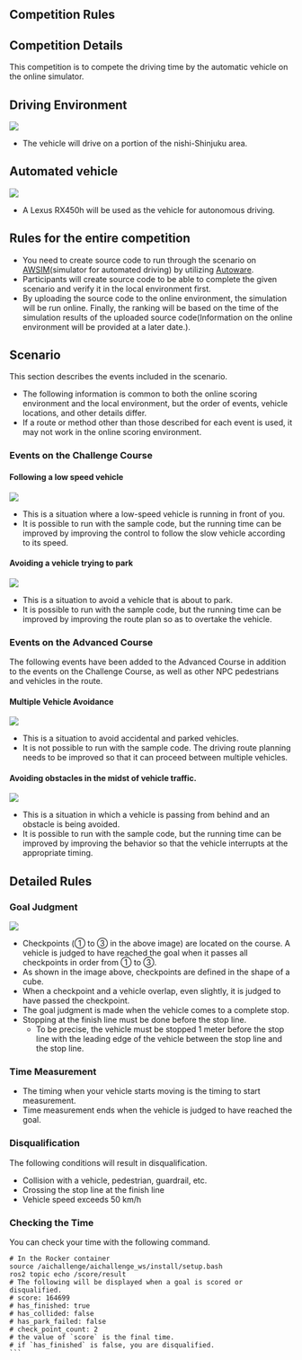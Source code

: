 ## Competition Rules

## Competition Details
This competition is to compete the driving time by the automatic vehicle on the online simulator.

## Driving Environment
![](https://user-images.githubusercontent.com/10482465/204548584-a893236a-913b-467b-ae8e-3bb712e3f122.png)
- The vehicle will drive on a portion of the nishi-Shinjuku area.

## Automated vehicle
![](https://user-images.githubusercontent.com/10482465/204553983-bc6ae7b2-c66d-4a11-80eb-123a5c3830c3.png)
- A Lexus RX450h will be used as the vehicle for autonomous driving.

## Rules for the entire competition
- You need to create source code to run through the scenario on [AWSIM](https://github.com/tier4/AWSIM)(simulator for automated driving) by utilizing [Autoware](https://github.com/autowarefoundation/autoware/tree/awsim-stable).
- Participants will create source code to be able to complete the given scenario and verify it in the local environment first.
- By uploading the source code to the online environment, the simulation will be run online. Finally, the ranking will be based on the time of the simulation results of the uploaded source code(Information on the online environment will be provided at a later date.).

## Scenario
This section describes the events included in the scenario.

- The following information is common to both the online scoring environment and the local environment, but the order of events, vehicle locations, and other details differ.
- If a route or method other than those described for each event is used, it may not work in the online scoring environment.

### Events on the Challenge Course
#### Following a low speed vehicle
![](https://user-images.githubusercontent.com/10482465/204734102-696f8f1e-b0dd-48ce-b602-17b1992bfaa7.png)
- This is a situation where a low-speed vehicle is running in front of you.
- It is possible to run with the sample code, but the running time can be improved by improving the control to follow the slow vehicle according to its speed.

#### Avoiding a vehicle trying to park
![](https://user-images.githubusercontent.com/10482465/204734114-54d9bf42-759c-48a7-a107-71150d2d2cea.png)
- This is a situation to avoid a vehicle that is about to park.
- It is possible to run with the sample code, but the running time can be improved by improving the route plan so as to overtake the vehicle.

### Events on the Advanced Course
The following events have been added to the Advanced Course in addition to the events on the Challenge Course, as well as other NPC pedestrians and vehicles in the route.

#### Multiple Vehicle Avoidance
![](https://user-images.githubusercontent.com/10482465/204734079-d68e502f-7b9e-4890-bc12-614e19ad4708.png)
- This is a situation to avoid accidental and parked vehicles.
- It is not possible to run with the sample code. The driving route planning needs to be improved so that it can proceed between multiple vehicles.

#### Avoiding obstacles in the midst of vehicle traffic.
![](https://user-images.githubusercontent.com/10482465/204734117-7dd16c72-5521-4cdb-a4d3-54b8090d5a78.png)
- This is a situation in which a vehicle is passing from behind and an obstacle is being avoided.
- It is possible to run with the sample code, but the running time can be improved by improving the behavior so that the vehicle interrupts at the appropriate timing.

## Detailed Rules
### Goal Judgment
![](https://user-images.githubusercontent.com/10482465/204742349-6fa49680-f9fe-4589-9030-4bbd4a6d9cd3.png)
- Checkpoints (① to ③ in the above image) are located on the course. A vehicle is judged to have reached the goal when it passes all checkpoints in order from ① to ③.
- As shown in the image above, checkpoints are defined in the shape of a cube.
- When a checkpoint and a vehicle overlap, even slightly, it is judged to have passed the checkpoint.
- The goal judgment is made when the vehicle comes to a complete stop.
- Stopping at the finish line must be done before the stop line.
  - To be precise, the vehicle must be stopped 1 meter before the stop line with the leading edge of the vehicle between the stop line and the stop line.

### Time Measurement
- The timing when your vehicle starts moving is the timing to start measurement.
- Time measurement ends when the vehicle is judged to have reached the goal.

### Disqualification
The following conditions will result in disqualification.

- Collision with a vehicle, pedestrian, guardrail, etc.
- Crossing the stop line at the finish line
- Vehicle speed exceeds 50 km/h

### Checking the Time
You can check your time with the following command.
````
# In the Rocker container
source /aichallenge/aichallenge_ws/install/setup.bash
ros2 topic echo /score/result
# The following will be displayed when a goal is scored or disqualified.
# score: 164699
# has_finished: true
# has_collided: false
# has_park_failed: false
# check_point_count: 2
# the value of `score` is the final time.
# if `has_finished` is false, you are disqualified.
```
